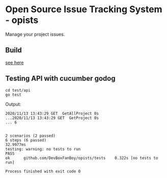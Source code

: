 # Open Source Issue Tracking System - opists
Manage your project issues.

## Build
[see here](apidoc/Build.md)

## Testing API with cucumber godog

```
cd test/api
go test
```
Output:
```
2020/11/13 13:43:29 GET  GetAllProject 0s
...2020/11/13 13:43:29 GET  GetProject 0s
... 6


2 scenarios (2 passed)
6 steps (6 passed)
32.9977ms
testing: warning: no tests to run
PASS
ok  	github.com/DevBoxFanBoy/opists/tests	0.322s [no tests to run]

Process finished with exit code 0
```